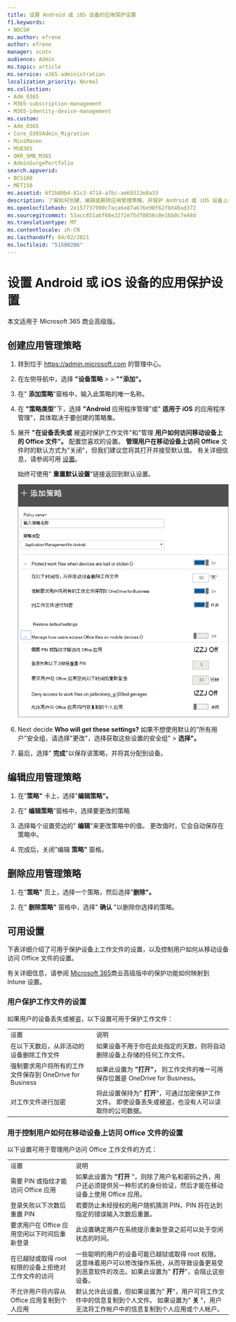 ```yaml
---
title: 设置 Android 或 iOS 设备的应用保护设置
f1.keywords:
- NOCSH
ms.author: efrene
author: efrene
manager: scotv
audience: Admin
ms.topic: article
ms.service: o365-administration
localization_priority: Normal
ms.collection:
- Adm_O365
- M365-subscription-management
- M365-identity-device-management
ms.custom:
- Adm_O365
- Core_O365Admin_Migration
- MiniMaven
- MSB365
- OKR_SMB_M365
- AdminSurgePortfolio
search.appverid:
- BCS160
- MET150
ms.assetid: 6f2b80b4-81c3-4714-a7bc-ae69313e8a33
description: 了解如何创建、编辑或删除应用管理策略，并保护 Android 或 iOS 设备上的工作文件。
ms.openlocfilehash: 2e157737990c7aca6e87a676e90f62f0d40ad372
ms.sourcegitcommit: 53acc851abf68e2272e75df0856c0e16b0c7e48d
ms.translationtype: MT
ms.contentlocale: zh-CN
ms.lasthandoff: 04/02/2021
ms.locfileid: "51580286"
---
```

# <a name="set-app-protection-settings-for-android-or-ios-devices"></a>设置 Android 或 iOS 设备的应用保护设置

本文适用于 Microsoft 365 商业高级版。

## <a name="create-an-app-management-policy"></a>创建应用管理策略

1. 转到位于 <a href="https://go.microsoft.com/fwlink/p/?linkid=837890" target="_blank">https://admin.microsoft.com</a> 的管理中心。 
    
2. 在左侧导航中，选择 **"设备策略** \>  \> **""添加"。**
  
3. 在" **添加策略**"窗格中，输入此策略的唯一名称。 
    
4. 在 **"策略类型**"下，选择 **"Android** 应用程序管理"或" **适用于 iOS** 的应用程序管理"，具体取决于要创建的策略集。 
    
5. 展开 **"在设备丢失或** 被盗时保护工作文件"和"管理 **用户如何访问移动设备上的 Office 文件"。** 配置您喜欢的设置。 **管理用户在移动设备上访问 Office** 文件时的默认方式为"关闭"，但我们建议您将其打开并接受默认值。 有关详细信息，请参阅可用 [设置](#available-settings)。 
    
    始终可使用" **重置默认设置**"链接返回到默认设置。 
    
    ![Screenshot of Create a policy with Application management for Android selected](../media/eabbe06d-ac0a-4f3a-8630-68c808b1e662.png)
  
6. Next decide **Who will get these settings?** 如果不想使用默认的"所有用户"安全组，请选择"更改"，选择获取这些设置的安全组" \> **选择"。**
    
7. 最后，选择" **完成**"以保存该策略，并将其分配到设备。 
    
## <a name="edit-an-app-management-policy"></a>编辑应用管理策略

1. 在"**策略"** 卡上，选择"**编辑策略"。**
    
2. 在" **编辑策略**"窗格中，选择要更改的策略 
    
3. 选择每个设置旁边的" **编辑**"来更改策略中的值。 更改值时，它会自动保存在策略中。
    
4. 完成后，关闭"编辑 **策略"** 窗格。 
    
## <a name="delete-an-app-management-policy"></a>删除应用管理策略

1. 在"**策略"** 页上，选择一个策略，然后选择"**删除"。**
    
2. 在" **删除策略"** 窗格中，选择" **确认** "以删除你选择的策略。 
    
## <a name="available-settings"></a>可用设置

下表详细介绍了可用于保护设备上工作文件的设置，以及控制用户如何从移动设备访问 Office 文件的设置。
  
 有关详细信息，请参阅 [Microsoft 365](map-protection-features-to-intune-settings.md)商业高级版中的保护功能如何映射到 Intune 设置。 
  
### <a name="settings-that-protect-work-files"></a>用户保护工作文件的设置

如果用户的设备丢失或被盗，以下设置可用于保护工作文件：
  
|||
|:-----|:-----|
|设置  <br/> |说明  <br/> |
|在以下天数后，从非活动的设备删除工作文件  <br/> |如果设备不用于你在此处指定的天数，则将自动删除设备上存储的任何工作文件。  <br/> |
|强制要求用户将所有的工作文件保存到 OneDrive for Business  <br/> |如果此设置为 **"打开"，** 则工作文件的唯一可用保存位置是 OneDrive for Business。  <br/> |
|对工作文件进行加密  <br/> |将此设置保持为" **打开**"，可通过加密保护工作文件。 即使设备丢失或被盗，也没有人可以读取你的公司数据。  <br/> |
   
### <a name="settings-that-control-how-users-access-office-files-on-mobile-devices"></a>用于控制用户如何在移动设备上访问 Office 文件的设置

以下设置可用于管理用户访问 Office 工作文件的方式：
  
|||
|:-----|:-----|
|设置  <br/> |说明  <br/> |
|需要 PIN 或指纹才能访问 Office 应用  <br/> |如果此设置为 **"打开** "，则除了用户名和密码之外，用户还必须提供另一种形式的身份验证，然后才能在移动设备上使用 Office 应用。<br/> |
|登录失败以下次数后重置 PIN  <br/> |若要防止未经授权的用户随机猜测 PIN，PIN 将在达到指定的错误输入次数后重置。  <br/> |
|要求用户在 Office 应用空闲以下时间后重新登录  <br/> |此设置确定用户在系统提示重新登录之前可以处于空闲状态的时间。  <br/> |
|在已越狱或取得 root 权限的设备上拒绝对工作文件的访问  <br/> |一些聪明的用户的设备可能已越狱或取得 root 权限。这意味着用户可以修改操作系统，从而导致设备更易受到恶意软件的攻击。如果此设置为" **打开**"，会阻止这些设备。  <br/> |
|不允许用户将内容从 Office 应用复制到个人应用  <br/> |默认允许此设置，但如果设置为" **开**"，用户可将工作文件中的信息复制到个人文件。 如果设置为" **关** "，用户无法将工作帐户中的信息复制到个人应用或个人帐户。  <br/> |
